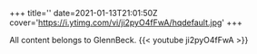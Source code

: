 +++
title=''
date=2021-01-13T21:01:50Z
cover='https://i.ytimg.com/vi/ji2pyO4fFwA/hqdefault.jpg'
+++

All content belongs to GlennBeck.
{{< youtube ji2pyO4fFwA >}}
